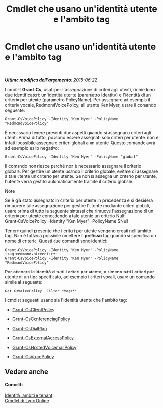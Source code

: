 ﻿---
title: Cmdlet che usano un'identità utente e l'ambito tag
TOCTitle: Cmdlet che usano un'identità utente e l'ambito tag
ms:assetid: 344a21b0-5301-4e77-853a-970bb1c11e1d
ms:mtpsurl: https://technet.microsoft.com/it-it/library/Dn362781(v=OCS.15)
ms:contentKeyID: 56269895
ms.date: 08/24/2015
mtps_version: v=OCS.15
ms.translationtype: HT
---

# Cmdlet che usano un'identità utente e l'ambito tag

 

_**Ultima modifica dell'argomento:** 2015-06-22_

I cmdlet **Grant-Cs**, usati per l'assegnazione di criteri agli utenti, richiedono due identificatori: un'identità utente (parametro Identity) e l'identità di un criterio per utente (parametro PolicyName). Per assegnare ad esempio il criterio vocale, RedmondVoicePolicy, all'utente Ken Myer, usare il comando seguente:

    Grant-CsVoicePolicy -Identity "Ken Myer" -PolicyName "RedmondVoicePolicy"

È necessario tenere presenti due aspetti quando si assegnano criteri agli utenti. Prima di tutto, possono essere assegnati solo criteri per utente, non è infatti possibile assegnare criteri globali a un utente. Questo comando avrà ad esempio esito negativo:

    Grant-CsVoicePolicy -Identity "Ken Myer" -PolicyName "global"

Il comando non riesce perché non è necessario assegnare il criterio globale. Per gestire un utente usando il criterio globale, evitare di assegnare a tale utente un criterio per utente. Se non si assegna un criterio per utente, l'utente verrà gestito automaticamente tramite il criterio globale.


> [!NOTE]
> Se è già stato assegnato in criterio per utente in precedenza e si desidera rimuovere tale assegnazione per gestire l'utente mediante criteri globali, usare prima di tutto la seguente sintassi che rimuove l'assegnazione di un criterio per utente concedendo a tale utente un criterio Null:<BR>Grant-CsVoicePolicy –Identity "Ken Myer" –PolicyName $Null



Tenere quindi presente che i criteri per utente vengono creati nell'ambito tag. Non è tuttavia possibile omettere il **prefisso** tag quando si specifica un nome di criterio. Questi due comandi sono identici:

    Grant-CsVoicePolicy -Identity "Ken Myer" -PolicyName "tag:RedmondVoicePolicy"
    Grant-CsVoicePolicy -Identity "Ken Myer" -PolicyName "RedmondVoicePolicy"

Per ottenere le identità di tutti i criteri per utente, o almeno tutti i criteri per utente di un tipo specificato, ad esempio i criteri vocali, usare un comando simile al seguente:

    Get-CsVoicePolicy -Filter "tag:*"

I cmdlet seguenti usano sia l'identità utente che l'ambito tag:

  - [Grant-CsClientPolicy](https://docs.microsoft.com/en-us/powershell/module/skype/Grant-CsClientPolicy)

  - [Grant-CsConferencingPolicy](https://docs.microsoft.com/en-us/powershell/module/skype/Grant-CsConferencingPolicy)

  - [Grant-CsDialPlan](https://docs.microsoft.com/en-us/powershell/module/skype/Grant-CsDialPlan)

  - [Grant-CsExternalAccessPolicy](https://docs.microsoft.com/en-us/powershell/module/skype/Grant-CsExternalAccessPolicy)

  - [Grant-CsHostedVoicemailPolicy](https://docs.microsoft.com/en-us/powershell/module/skype/Grant-CsHostedVoicemailPolicy)

  - [Grant-CsVoicePolicy](https://docs.microsoft.com/en-us/powershell/module/skype/Grant-CsVoicePolicy)

## Vedere anche

#### Concetti

[Identità, ambiti e tenant](identities-scopes-and-tenants-in-skype-for-business-online.md)  
[Cmdlet di Lync Online](the-skype-for-business-online-cmdlets.md)

